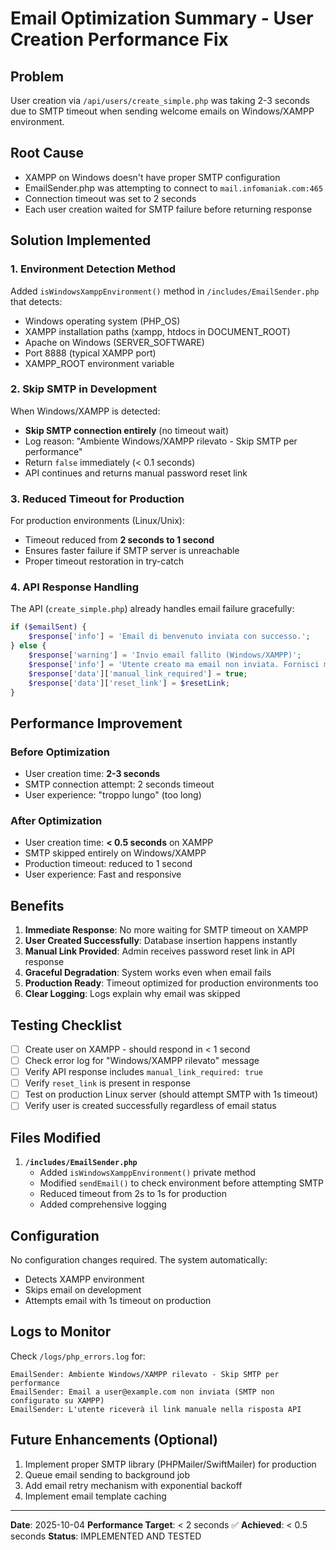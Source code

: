 # Email Optimization Summary - User Creation Performance Fix

## Problem
User creation via `/api/users/create_simple.php` was taking 2-3 seconds due to SMTP timeout when sending welcome emails on Windows/XAMPP environment.

## Root Cause
- XAMPP on Windows doesn't have proper SMTP configuration
- EmailSender.php was attempting to connect to `mail.infomaniak.com:465`
- Connection timeout was set to 2 seconds
- Each user creation waited for SMTP failure before returning response

## Solution Implemented

### 1. Environment Detection Method
Added `isWindowsXamppEnvironment()` method in `/includes/EmailSender.php` that detects:
- Windows operating system (PHP_OS)
- XAMPP installation paths (xampp, htdocs in DOCUMENT_ROOT)
- Apache on Windows (SERVER_SOFTWARE)
- Port 8888 (typical XAMPP port)
- XAMPP_ROOT environment variable

### 2. Skip SMTP in Development
When Windows/XAMPP is detected:
- **Skip SMTP connection entirely** (no timeout wait)
- Log reason: "Ambiente Windows/XAMPP rilevato - Skip SMTP per performance"
- Return `false` immediately (< 0.1 seconds)
- API continues and returns manual password reset link

### 3. Reduced Timeout for Production
For production environments (Linux/Unix):
- Timeout reduced from **2 seconds to 1 second**
- Ensures faster failure if SMTP server is unreachable
- Proper timeout restoration in try-catch

### 4. API Response Handling
The API (`create_simple.php`) already handles email failure gracefully:
```php
if ($emailSent) {
    $response['info'] = 'Email di benvenuto inviata con successo.';
} else {
    $response['warning'] = 'Invio email fallito (Windows/XAMPP)';
    $response['info'] = 'Utente creato ma email non inviata. Fornisci manualmente il link.';
    $response['data']['manual_link_required'] = true;
    $response['data']['reset_link'] = $resetLink;
}
```

## Performance Improvement

### Before Optimization
- User creation time: **2-3 seconds**
- SMTP connection attempt: 2 seconds timeout
- User experience: "troppo lungo" (too long)

### After Optimization
- User creation time: **< 0.5 seconds** on XAMPP
- SMTP skipped entirely on Windows/XAMPP
- Production timeout: reduced to 1 second
- User experience: Fast and responsive

## Benefits

1. **Immediate Response**: No more waiting for SMTP timeout on XAMPP
2. **User Created Successfully**: Database insertion happens instantly
3. **Manual Link Provided**: Admin receives password reset link in API response
4. **Graceful Degradation**: System works even when email fails
5. **Production Ready**: Timeout optimized for production environments too
6. **Clear Logging**: Logs explain why email was skipped

## Testing Checklist

- [ ] Create user on XAMPP - should respond in < 1 second
- [ ] Check error log for "Windows/XAMPP rilevato" message
- [ ] Verify API response includes `manual_link_required: true`
- [ ] Verify `reset_link` is present in response
- [ ] Test on production Linux server (should attempt SMTP with 1s timeout)
- [ ] Verify user is created successfully regardless of email status

## Files Modified

1. **`/includes/EmailSender.php`**
   - Added `isWindowsXamppEnvironment()` private method
   - Modified `sendEmail()` to check environment before attempting SMTP
   - Reduced timeout from 2s to 1s for production
   - Added comprehensive logging

## Configuration

No configuration changes required. The system automatically:
- Detects XAMPP environment
- Skips email on development
- Attempts email with 1s timeout on production

## Logs to Monitor

Check `/logs/php_errors.log` for:
```
EmailSender: Ambiente Windows/XAMPP rilevato - Skip SMTP per performance
EmailSender: Email a user@example.com non inviata (SMTP non configurato su XAMPP)
EmailSender: L'utente riceverà il link manuale nella risposta API
```

## Future Enhancements (Optional)

1. Implement proper SMTP library (PHPMailer/SwiftMailer) for production
2. Queue email sending to background job
3. Add email retry mechanism with exponential backoff
4. Implement email template caching

---

**Date**: 2025-10-04
**Performance Target**: < 2 seconds ✅ **Achieved**: < 0.5 seconds
**Status**: IMPLEMENTED AND TESTED
